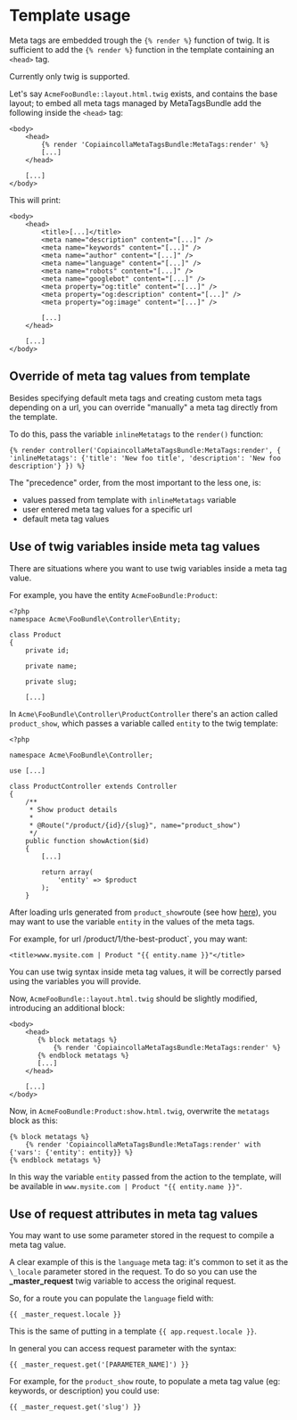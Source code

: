 # Template usage

Meta tags are embedded trough the `{% render %}` function of twig. It is sufficient to add the `{% render %}` function in the template containing an `<head>` tag.

Currently only twig is supported.

Let's say `AcmeFooBundle::layout.html.twig` exists, and contains the base layout; to embed all meta tags managed by MetaTagsBundle add the following inside the `<head>` tag:

```
<body>
    <head>
        {% render 'CopiaincollaMetaTagsBundle:MetaTags:render' %}
        [...]
    </head>

    [...]
</body>
```

This will print:

```
<body>
    <head>
        <title>[...]</title>
        <meta name="description" content="[...]" />
        <meta name="keywords" content="[...]" />
        <meta name="author" content="[...]" />
        <meta name="language" content="[...]" />
        <meta name="robots" content="[...]" />
        <meta name="googlebot" content="[...]" />
        <meta property="og:title" content="[...]" />
        <meta property="og:description" content="[...]" />
        <meta property="og:image" content="[...]" />

        [...]
    </head>

    [...]
</body>
```

## Override of meta tag values from template

Besides specifying default meta tags and creating custom meta tags depending on a url, you can override "manually" a meta tag directly from the template.

To do this, pass the variable `inlineMetatags` to the `render()` function:

```
{% render controller('CopiaincollaMetaTagsBundle:MetaTags:render', { 'inlineMetatags': {'title': 'New foo title', 'description': 'New foo description'} }) %}
```

The "precedence" order, from the most important to the less one, is:

- values passed from template with `inlineMetatags` variable
- user entered meta tag values for a specific url
- default meta tag values

## Use of twig variables inside meta tag values

There are situations where you want to use twig variables inside a meta tag value.

For example, you have the entity `AcmeFooBundle:Product`:

```
<?php
namespace Acme\FooBundle\Controller\Entity;

class Product
{
    private id;
    
    private name;
    
    private slug;
    
    [...]
```

In `Acme\FooBundle\Controller\ProductController` there's an action called `product_show`, which passes a variable called `entity` to the twig template:

```
<?php

namespace Acme\FooBundle\Controller;

use [...]

class ProductController extends Controller
{
    /**
     * Show product details
     *
     * @Route("/product/{id}/{slug}", name="product_show")
     */
    public function showAction($id)
    {
        [...]

        return array(
            'entity' => $product
        );
    }

```

After loading urls generated from `product_show`route (see how [here](../../Readme.md#load_urls)), you may want to use the variable `entity` in the values of the meta tags.

For example, for url /product/1/the-best-product`, you may want:

```
<title>www.mysite.com | Product "{{ entity.name }}"</title>
```

You can use twig syntax inside meta tag values, it will be correctly parsed using the variables you will provide.

Now, `AcmeFooBundle::layout.html.twig` should be slightly modified, introducing an additional block:

 ```
 <body>
     <head>
        {% block metatags %}
            {% render 'CopiaincollaMetaTagsBundle:MetaTags:render' %}
        {% endblock metatags %}
        [...]
     </head>

     [...]
 </body>
 ```

Now, in `AcmeFooBundle:Product:show.html.twig`, overwrite the `metatags` block as this:

```
{% block metatags %}
    {% render 'CopiaincollaMetaTagsBundle:MetaTags:render' with {'vars': {'entity': entity}} %}
{% endblock metatags %}
```

In this way the variable `entity` passed from the action to the template, will be available in `www.mysite.com | Product "{{ entity.name }}"`.

## Use of request attributes in meta tag values

You may want to use some parameter stored in the request to compile a meta tag value.

A clear example of this is the `language` meta tag: it's common to set it as the `\_locale` parameter stored in the request. To do so you can use the __\_master\_request__ twig variable to access the original request.

So, for a route you can populate the `language` field with:

```
{{ _master_request.locale }}
```

This is the same of putting in a template `{{ app.request.locale }}`.

In general you can access request parameter with the syntax:

```
{{ _master_request.get('[PARAMETER_NAME]') }}
```

For example, for the `product_show` route, to populate a meta tag value (eg: keywords, or description) you could use:

```
{{ _master_request.get('slug') }}
```
